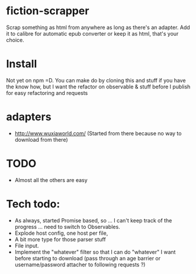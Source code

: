 # fiction-scrapper

Scrap something as html from anywhere as long as there's an adapter.
Add it to calibre for automatic epub converter or keep it as html, that's your choice.

# Install
Not yet on npm =D. You can make do by cloning this and stuff if you have the know how, but I want the refactor on observable & stuff before I publish for easy refactoring and requests

# adapters
  * http://www.wuxiaworld.com/ (Started from there because no way to download from there)

# TODO
  * Almost all the others are easy
  
# Tech todo:
  * As always, started Promise based, so ... I can't keep track of the progress ... need to switch to Observables.
  * Explode host config, one host per file,
  * A bit more type for those parser stuff
  * File input.
  * Implement the "whatever" filter so that I can do "whatever" I want before starting to download (pass through an age barrier or username/password attacher to following requests ?)
